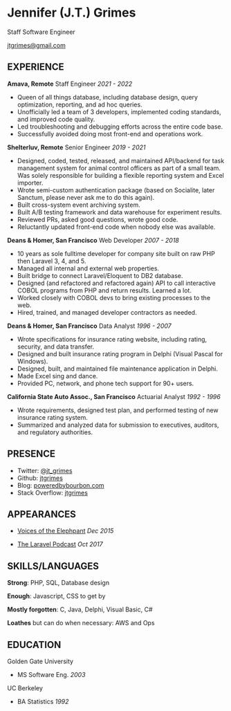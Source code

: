 Jennifer (J.T.) Grimes
======================

Staff Software Engineer

[jtgrimes@gmail.com](jtgrimes@gmail.com)

EXPERIENCE
----------
**Amava, Remote** Staff Engineer _2021 - 2022_
* Queen of all things database, including database design, query optimization, reporting, and ad hoc queries.
* Unofficially led a team of 3 developers, implemented coding standards, and improved code quality.
* Led troubleshooting and debugging efforts across the entire code base.
* Successfully avoided doing most front-end and operations work.

**Shelterluv, Remote** Senior Engineer _2019 - 2021_
* Designed, coded, tested, released, and maintained API/backend for task management system for animal control officers as part of a small team. Was solely responsible for building a flexible reporting system and Excel importer. 
* Wrote semi-custom authentication package (based on Socialite, later Sanctum, please never ask me to do this again).
* Built cross-system event archiving system.
* Built A/B testing framework and data warehouse for experiment results.
* Reviewed PRs, asked good questions, wrote good code.
* Reluctantly updated front-end code when nobody else was available.

**Deans & Homer, San Francisco** Web Developer _2007 - 2018_
* 10 years as sole fulltime developer for company site built on raw PHP then Laravel 3, 4, and 5.
* Managed all internal and external web properties.
* Built bridge to connect Laravel/Eloquent to DB2 database.
* Designed (and refactored and refactored again) API to call interactive COBOL programs from PHP and return results. Learned a lot.
* Worked closely with COBOL devs to bring existing processes to the web.
* Hired, trained, and managed developer contractors as needed.

**Deans & Homer, San Francisco** Data Analyst _1996 - 2007_
* Wrote specifications for insurance rating website, including rating, security, and data transfer.
* Designed and built insurance rating program in Delphi (Visual Pascal for Windows).
* Designed, built, and maintained file maintenance application in Delphi.
* Made Excel sing and dance.
* Provided PC, network, and phone tech support for 90+ users.

**California State Auto Assoc., San Francisco** Actuarial Analyst _1992 - 1996_
* Wrote requirements, designed test plan, and performed testing of new insurance rating system.
* Summarized and analyzed data for submission to executives, auditors, and regulatory authorities.

PRESENCE
--------
* Twitter: [@jt_grimes](https://twitter.com/jt_grimes/)
* Github: [jtgrimes](https://github.com/jtgrimes)
* Blog: [poweredbybourbon.com](https://poweredbybourbon.com)
* Stack Overflow: [jtgrimes](https://stackoverflow.com/users/1676/j-t-grimes)

APPEARANCES
-----------
* [Voices of the Elephpant](https://voicesoftheelephpant.com/2015/12/29/interview-with-j-t-grimes/) _Dec 2015_

* [The Laravel Podcast](http://www.laravelpodcast.com/74f05992) _Oct 2017_

SKILLS/LANGUAGES
---------
**Strong**: PHP, SQL, Database design

**Enough**: Javascript, CSS to get by

**Mostly forgotten**: C, Java, Delphi, Visual Basic, C#

**Loathes** but can do when necessary: AWS and Ops

EDUCATION
---------
Golden Gate University
* MS Software Eng. _2003_

UC Berkeley
* BA Statistics _1992_
